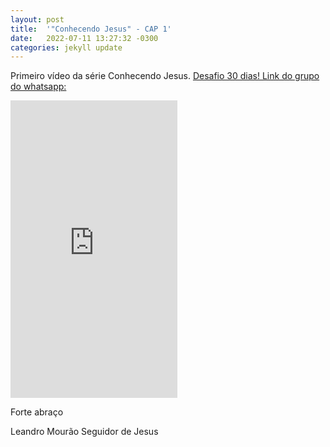 ```yaml
---
layout: post
title:  '"Conhecendo Jesus" - CAP 1'
date:   2022-07-11 13:27:32 -0300
categories: jekyll update
---
```


Primeiro vídeo da série Conhecendo Jesus.
[Desafio 30 dias! Link do grupo do whatsapp:](https://chat.whatsapp.com/Kf5ACD6Y3wuIc9jub22TM8)

<iframe src="https://www.facebook.com/plugins/video.php?height=476&href=https%3A%2F%2Fwww.facebook.com%2Fleandromouraosj%2Fvideos%2F1117194888866606%2F&show_text=false&width=267&t=0" width="267" height="476" style="border:none;overflow:hidden" scrolling="no" frameborder="0" allowfullscreen="true" allow="autoplay; clipboard-write; encrypted-media; picture-in-picture; web-share" allowFullScreen="true"></iframe>

Forte abraço

Leandro Mourão
Seguidor de Jesus
